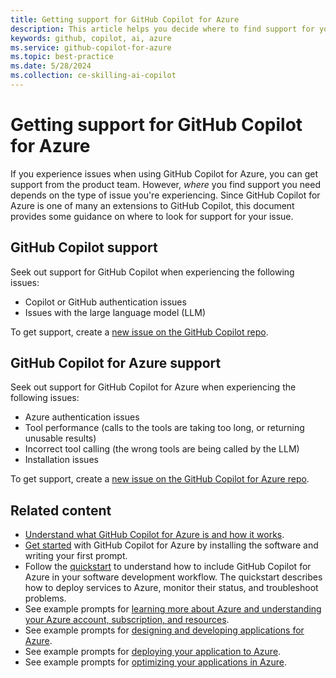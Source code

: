 ```yaml
---
title: Getting support for GitHub Copilot for Azure
description: This article helps you decide where to find support for your issue.
keywords: github, copilot, ai, azure
ms.service: github-copilot-for-azure
ms.topic: best-practice
ms.date: 5/28/2024
ms.collection: ce-skilling-ai-copilot
---
```


# Getting support for GitHub Copilot for Azure

If you experience issues when using GitHub Copilot for Azure, you can get support from the product team.  However, _where_ you find support you need depends on the type of issue you're experiencing. Since GitHub Copilot for Azure is one of many an extensions to GitHub Copilot, this document provides some guidance on where to look for support for your issue.

## GitHub Copilot support

Seek out support for GitHub Copilot when experiencing the following issues:

- Copilot or GitHub authentication issues
- Issues with the large language model (LLM)

To get support, create a [new issue on the GitHub Copilot repo](https://github.com/microsoft/vscode-copilot-release/issues).

## GitHub Copilot for Azure support

Seek out support for GitHub Copilot for Azure when experiencing the following issues:

- Azure authentication issues
- Tool performance (calls to the tools are taking too long, or returning unusable results)
- Incorrect tool calling (the wrong tools are being called by the LLM)
- Installation issues

To get support, create a [new issue on the GitHub Copilot for Azure repo](https://github.com/microsoft/GitHub-Copilot-for-Azure/issues).

## Related content

- [Understand what GitHub Copilot for Azure is and how it works](introduction.md).
- [Get started](get-started.md) with GitHub Copilot for Azure by installing the software and writing your first prompt.
- Follow the [quickstart](quickstart-build-deploy-applications.md) to understand how to include GitHub Copilot for Azure in your software development workflow. The quickstart describes how to deploy services to Azure, monitor their status, and troubleshoot problems.
- See example prompts for [learning more about Azure and understanding your Azure account, subscription, and resources](learn-examples.md).
- See example prompts for [designing and developing applications for Azure](design-develop-examples.md).
- See example prompts for [deploying your application to Azure](deploy-examples.md).
- See example prompts for [optimizing your applications in Azure](optimize-examples.md).

